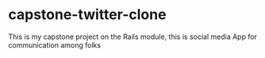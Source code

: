 # capstone-twitter-clone
This is my capstone project on the Rails module, this is social media App for communication among folks
